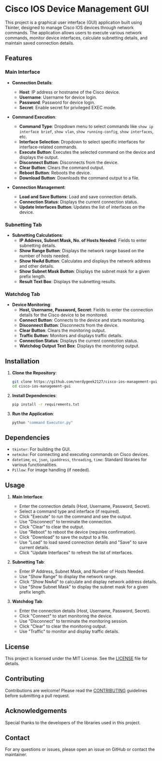 # Cisco IOS Device Management GUI

This project is a graphical user interface (GUI) application built using Tkinter, designed to manage Cisco IOS devices through network commands. The application allows users to execute various network commands, monitor device interfaces, calculate subnetting details, and maintain saved connection details.

## Features

### Main Interface
- **Connection Details**:
  - **Host**: IP address or hostname of the Cisco device.
  - **Username**: Username for device login.
  - **Password**: Password for device login.
  - **Secret**: Enable secret for privileged EXEC mode.

- **Command Execution**:
  - **Command Type**: Dropdown menu to select commands like `show ip interface brief`, `show vlan`, `show running-config`, `show interfaces`, etc.
  - **Interface Selection**: Dropdown to select specific interfaces for interface-related commands.
  - **Execute Button**: Executes the selected command on the device and displays the output.
  - **Disconnect Button**: Disconnects from the device.
  - **Clear Button**: Clears the command output.
  - **Reboot Button**: Reboots the device.
  - **Download Button**: Downloads the command output to a file.

- **Connection Management**:
  - **Load and Save Buttons**: Load and save connection details.
  - **Connection Status**: Displays the current connection status.
  - **Update Interfaces Button**: Updates the list of interfaces on the device.

### Subnetting Tab
- **Subnetting Calculations**:
  - **IP Address, Subnet Mask, No. of Hosts Needed**: Fields to enter subnetting details.
  - **Show Range Button**: Displays the network range based on the number of hosts needed.
  - **Show NwAd Button**: Calculates and displays the network address and other details.
  - **Show Subnet Mask Button**: Displays the subnet mask for a given prefix length.
  - **Result Text Box**: Displays the subnetting results.

### Watchdog Tab
- **Device Monitoring**:
  - **Host, Username, Password, Secret**: Fields to enter the connection details for the Cisco device to be monitored.
  - **Connect Button**: Connects to the device and starts monitoring.
  - **Disconnect Button**: Disconnects from the device.
  - **Clear Button**: Clears the monitoring output.
  - **Traffic Button**: Monitors and displays traffic details.
  - **Connection Status**: Displays the current connection status.
  - **Watchdog Output Text Box**: Displays the monitoring output.

## Installation

1. **Clone the Repository**:
    ```sh
    git clone https://github.com/nerdygeek2127/cisco-ios-management-gui.git
    cd cisco-ios-management-gui
    ```

2. **Install Dependencies**:
    ```sh
    pip install -r requirements.txt
    ```

3. **Run the Application**:
    ```sh
    python "command Executor.py"
    ```

## Dependencies

- `tkinter`: For building the GUI.
- `netmiko`: For connecting and executing commands on Cisco devices.
- `datetime`, `os`, `json`, `ipaddress`, `threading`, `time`: Standard libraries for various functionalities.
- `Pillow`: For image handling (if needed).

## Usage

1. **Main Interface**:
   - Enter the connection details (Host, Username, Password, Secret).
   - Select a command type and interface (if required).
   - Click "Execute" to run the command and see the output.
   - Use "Disconnect" to terminate the connection.
   - Click "Clear" to clear the output.
   - Use "Reboot" to reboot the device (requires confirmation).
   - Click "Download" to save the output to a file.
   - Use "Load" to load saved connection details and "Save" to save current details.
   - Click "Update Interfaces" to refresh the list of interfaces.

2. **Subnetting Tab**:
   - Enter IP Address, Subnet Mask, and Number of Hosts Needed.
   - Use "Show Range" to display the network range.
   - Click "Show NwAd" to calculate and display network address details.
   - Use "Show Subnet Mask" to display the subnet mask for a given prefix length.

3. **Watchdog Tab**:
   - Enter the connection details (Host, Username, Password, Secret).
   - Click "Connect" to start monitoring the device.
   - Use "Disconnect" to terminate the monitoring session.
   - Click "Clear" to clear the monitoring output.
   - Use "Traffic" to monitor and display traffic details.

## License

This project is licensed under the MIT License. See the [LICENSE](LICENSE) file for details.

## Contributing

Contributions are welcome! Please read the [CONTRIBUTING](CONTRIBUTING.md) guidelines before submitting a pull request.

## Acknowledgements

Special thanks to the developers of the libraries used in this project.

## Contact

For any questions or issues, please open an issue on GitHub or contact the maintainer.
